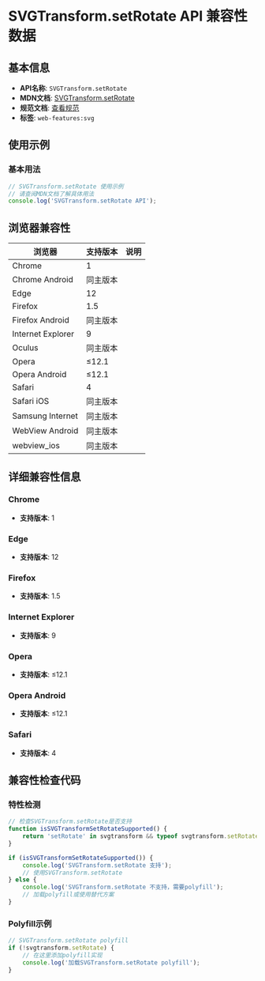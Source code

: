 # SVGTransform.setRotate API 兼容性数据

## 基本信息

- **API名称**: `SVGTransform.setRotate`
- **MDN文档**: [SVGTransform.setRotate](https://developer.mozilla.org/docs/Web/API/SVGTransform/setRotate)
- **规范文档**: [查看规范](https://svgwg.org/svg2-draft/coords.html#__svg__SVGTransform__setRotate)
- **标签**: `web-features:svg`

## 使用示例

### 基本用法

```javascript
// SVGTransform.setRotate 使用示例
// 请查阅MDN文档了解具体用法
console.log('SVGTransform.setRotate API');
```

## 浏览器兼容性

| 浏览器 | 支持版本 | 说明 |
|--------|----------|------|
| Chrome | 1 |  |
| Chrome Android | 同主版本 |  |
| Edge | 12 |  |
| Firefox | 1.5 |  |
| Firefox Android | 同主版本 |  |
| Internet Explorer | 9 |  |
| Oculus | 同主版本 |  |
| Opera | ≤12.1 |  |
| Opera Android | ≤12.1 |  |
| Safari | 4 |  |
| Safari iOS | 同主版本 |  |
| Samsung Internet | 同主版本 |  |
| WebView Android | 同主版本 |  |
| webview_ios | 同主版本 |  |

## 详细兼容性信息

### Chrome

- **支持版本**: 1

### Edge

- **支持版本**: 12

### Firefox

- **支持版本**: 1.5

### Internet Explorer

- **支持版本**: 9

### Opera

- **支持版本**: ≤12.1

### Opera Android

- **支持版本**: ≤12.1

### Safari

- **支持版本**: 4

## 兼容性检查代码

### 特性检测

```javascript
// 检查SVGTransform.setRotate是否支持
function isSVGTransformSetRotateSupported() {
    return 'setRotate' in svgtransform && typeof svgtransform.setRotate === 'function';
}

if (isSVGTransformSetRotateSupported()) {
    console.log('SVGTransform.setRotate 支持');
    // 使用SVGTransform.setRotate
} else {
    console.log('SVGTransform.setRotate 不支持，需要polyfill');
    // 加载polyfill或使用替代方案
}
```

### Polyfill示例

```javascript
// SVGTransform.setRotate polyfill
if (!svgtransform.setRotate) {
    // 在这里添加polyfill实现
    console.log('加载SVGTransform.setRotate polyfill');
}
```

